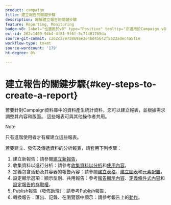 ```yaml
---
product: campaign
title: 建立報告的關鍵步驟
description: 瞭解建立報告的關鍵步驟
feature: Reporting, Monitoring
badge-v8: label="也適用於v8" type="Positive" tooltip="亦適用於Campaign v8"
exl-id: 262c1469-94b4-4f81-9f6f-5c7f481765da
source-git-commit: c262c27e75869ae2e4bd45642f5a22adec4a5f1e
workflow-type: tm+mt
source-wordcount: '179'
ht-degree: 0%

---
```


# 建立報告的關鍵步驟{#key-steps-to-create-a-report}



若要針對Campaign資料庫中的資料產生統計資料，您可以建立報表，並根據需求調整其內容和版面。 這些報表可與其他操作者共用。

>[!NOTE]
>
>只有進階使用者才有權建立這些報表。

若要建立、發佈及傳遞資料的分析報表，請套用下列步驟：

1. 建立新報告：請參閱[建立新報告](../../reporting/using/creating-a-new-report.md)，
1. 收集資料以進行分析：請參考[收集資料以分析](../../reporting/using/collecting-data-to-analyze.md)和[使用內容](../../reporting/using/using-the-context.md)，
1. 定義包含活動及其容器的報告內容：請參閱[建立表格](../../reporting/using/creating-a-table.md)、[建立圖表](../../reporting/using/creating-a-chart.md)和[元素配置](../../reporting/using/element-layout.md)，
1. 設定顯示選項：顯示型別、共用報告：參考[報告顯示內容](../../reporting/using/configuring-access-to-the-report.md#report-display-context)、[定義條件式內容](../../reporting/using/defining-a-conditional-content.md)和[設定報告的存取權](../../reporting/using/configuring-access-to-the-report.md)，
1. Publish報告（發佈助理）：請參考[Publish報告](../../reporting/using/configuring-access-to-the-report.md#publishing-the-report)，
1. 轉換報告：匯出、記錄、在瀏覽器中顯示：請參考報告上的[動作](../../reporting/using/actions-on-reports.md)。
